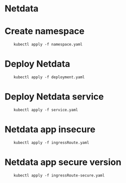 # Netdata

# Create namespace
```
    kubectl apply -f namespace.yaml
```

# Deploy Netdata
```
    kubectl apply -f deployment.yaml
```

# Deploy Netdata service
```
    kubectl apply -f service.yaml
```

# Netdata app insecure
```
    kubectl apply -f ingressRoute.yaml 
```

# Netdata app secure version
```
    kubectl apply -f ingressRoute-secure.yaml 
```
